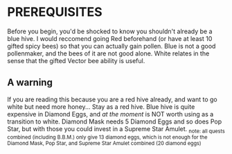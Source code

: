 # PREREQUISITES
Before you begin, you'd be shocked to know you shouldn't already be a blue hive. I would reccomend going Red beforehand (or have at least 10 gifted spicy bees) so that you can actually gain pollen.
Blue is not a good pollenmaker, and the bees of it are not good alone. White relates in the sense that the gifted Vector bee ability is useful.

## A warning
If you are reading this because you are a red hive already, and want to go white but need more honey...
Stay as a red hive.
Blue hive is quite expensive in Diamond Eggs, and *at the moment* is NOT worth using as a transition to white.
Diamond Mask needs 5 Diamond Eggs and so does Pop Star, but with those you could invest in a Supreme Star Amulet.
<sub>note: all quests combined (including B.B.M.) only give 13 diamond eggs, which is not enough for the Diamond Mask, Pop Star, and Supreme Star Amulet combined (20 diamond eggs)</sub>
